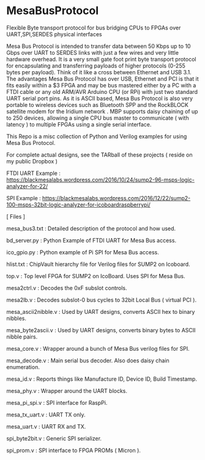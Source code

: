 # MesaBusProtocol
Flexible Byte transport protocol for bus bridging CPUs to FPGAs over UART,SPI,SERDES physical interfaces

Mesa Bus Protocol is intended to transfer data between 50 Kbps up to 10 Gbps over UART to SERDES links with just a few wires and very little hardware overhead. It is a very small gate foot print byte transport protocol for encapsulating and transferring payloads of higher protocols (0-255 bytes per payload). Think of it like a cross between Ethernet and USB 3.1. The advantages Mesa Bus Protocol has over USB, Ethernet and PCI is that it fits easily within a $3 FPGA and may be bus mastered either by a PC with a FTDI cable or any old ARM/AVR Arduino CPU (or RPi) with just two standard UART serial port pins. As it is ASCII based, Mesa Bus Protocol is also very portable to wireless devices such as Bluetooth SPP and the RockBLOCK satellite modem for the Iridium network . MBP supports daisy chaining of up to 250 devices, allowing a single CPU bus master to communicate ( with latency ) to multiple FPGAs using a single serial interface.

This Repo is a misc collection of Python and Verilog examples for using Mesa Bus Protocol. 

For complete actual designs, see the TARball of these projects ( reside on my public Dropbox )

FTDI UART Example : https://blackmesalabs.wordpress.com/2016/10/24/sump2-96-msps-logic-analyzer-for-22/

SPI Example : https://blackmesalabs.wordpress.com/2016/12/22/sump2-100-msps-32bit-logic-analyzer-for-icoboardraspberrypi/


[ Files ]

mesa_bus3.txt : Detailed description of the protocol and how used.
  
bd_server.py : Python Example of FTDI UART for Mesa Bus access.

ico_gpio.py : Python example of Pi SPI for Mesa Bus access.

hlist.txt : ChipVault hierarchy file for Verilog files for SUMP2 on Icoboard.

top.v  : Top level FPGA for SUMP2 on IcoBoard. Uses SPI for Mesa Bus.

mesa2ctrl.v : Decodes the 0xF subslot controls.

mesa2lb.v : Decodes subslot-0 bus cycles to 32bit Local Bus ( virtual PCI ).

mesa_ascii2nibble.v : Used by UART designs, converts ASCII hex to binary nibbles.

mesa_byte2ascii.v : Used by UART designs, converts binary bytes to ASCII nibble pairs.

mesa_core.v : Wrapper around a bunch of Mesa Bus verilog files for SPI.

mesa_decode.v : Main serial bus decoder. Also does daisy chain enumeration.

mesa_id.v : Reports things like Manufacture ID, Device ID, Build Timestamp.

mesa_phy.v : Wrapper around the UART blocks.

mesa_pi_spi.v : SPI interface for RaspPi.

mesa_tx_uart.v : UART TX only.

mesa_uart.v : UART RX and TX.

spi_byte2bit.v : Generic SPI serializer.

spi_prom.v : SPI interface to FPGA PROMs ( Micron ).

